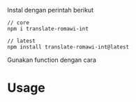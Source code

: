 
Instal dengan perintah berikut

```
// core 
npm i translate-romawi-int

// latest
npm install translate-romawi-int@latest

```

Gunakan function dengan cara

# Usage
```